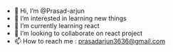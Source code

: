 - 👋 Hi, I’m @Prasad-arjun
- 👀 I’m interested in learning new things
- 🌱 I’m currently learning react 
- 💞️ I’m looking to collaborate on react project
- 📫 How to reach me : prasadarjun3636@gmail.com

<!---
Prasad-arjun/Prasad-arjun is a ✨ special ✨ repository because its `README.md` (this file) appears on your GitHub profile.
You can click the Preview link to take a look at your changes.
--->
